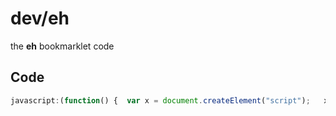 # dev/eh

the **eh** bookmarklet code

## Code
```js
javascript:(function() {  var x = document.createElement("script");   x.src = "https://cdn.jsdelivr.net/gh/gbaranski/eh@master/dev/eh/login.js"; x.onload = alert("Loaded Banana-corp - Main Tesing!");    document.head.appendChild(x);})()
``` 